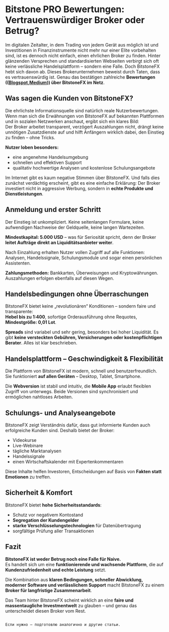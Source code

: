 
# Bitstone PRO Bewertungen: Vertrauenswürdiger Broker oder Betrug?

Im digitalen Zeitalter, in dem Trading von jedem Gerät aus möglich ist und Investitionen in Finanzinstrumente nicht mehr nur einer Elite vorbehalten sind, ist es dennoch nicht einfach, einen ehrlichen Broker zu finden. Hinter glänzenden Versprechen und standardisierten Webseiten verbirgt sich oft keine verlässliche Handelsplattform – sondern eine Falle. Doch BitstoneFX hebt sich davon ab. Dieses Brokerunternehmen beweist durch Taten, dass es vertrauenswürdig ist. Genau das bestätigen zahlreiche **Bewertungen (([Blogspot](https://bitstonefx.blogspot.com/2025/05/bitstonefx-bewertungen-ist-dieser.html),[Medium](https://medium.com/@joaerodtigueortega/bitstonefx-bewertungen-wenn-trading-gewinn-und-freude-bringt-f18ba5153524))) über BitstoneFX im Netz**.

## Was sagen die Kunden von BitstoneFX?

Die ehrlichste Informationsquelle sind natürlich reale Nutzerbewertungen. Wenn man sich die Erwähnungen von BitstoneFX auf bekannten Plattformen und in sozialen Netzwerken anschaut, ergibt sich ein klares Bild:  
Der Broker arbeitet transparent, verzögert Auszahlungen nicht, drängt keine unnötigen Zusatzdienste auf und hilft Anfängern wirklich dabei, den Einstieg zu finden – ohne Tricks.

**Nutzer loben besonders:**
- eine angenehme Handelsumgebung
- schnellen und effektiven Support
- qualitativ hochwertige Analysen und kostenlose Schulungsangebote

Im Internet gibt es kaum negative Stimmen über BitstoneFX. Und falls dies zunächst verdächtig erscheint, gibt es eine einfache Erklärung: Der Broker investiert nicht in aggressive Werbung, sondern in **echte Produkte und Dienstleistungen**.

## Anmeldung und erster Schritt

Der Einstieg ist unkompliziert. Keine seitenlangen Formulare, keine aufwendigen Nachweise der Geldquelle, keine langen Wartezeiten.  

**Mindestkapital: 5.000 USD** – was für Seriosität spricht, denn der Broker **leitet Aufträge direkt an Liquiditätsanbieter weiter**.

Nach Einzahlung erhalten Nutzer vollen Zugriff auf alle Funktionen: Analysen, Handelssignale, Schulungsmodule und sogar einen persönlichen Assistenten.

**Zahlungsmethoden:** Bankkarten, Überweisungen und Kryptowährungen. Auszahlungen erfolgen ebenfalls auf diesen Wegen.

## Handelsbedingungen ohne Überraschungen

BitstoneFX bietet keine „revolutionären“ Konditionen – sondern faire und transparente:  
**Hebel bis zu 1:400**, sofortige Orderausführung ohne Requotes, **Mindestgröße: 0,01 Lot**.

**Spreads** sind variabel und sehr gering, besonders bei hoher Liquidität. Es gibt **keine versteckten Gebühren, Versicherungen oder kostenpflichtigen Berater**. Alles ist klar beschrieben.

## Handelsplattform – Geschwindigkeit & Flexibilität

Die Plattform von BitstoneFX ist modern, schnell und benutzerfreundlich. Sie funktioniert **auf allen Geräten** – Desktop, Tablet, Smartphone.

Die **Webversion** ist stabil und intuitiv, die **Mobile App** erlaubt flexiblen Zugriff von unterwegs. Beide Versionen sind synchronisiert und ermöglichen nahtloses Arbeiten.

## Schulungs- und Analyseangebote

BitstoneFX zeigt Verständnis dafür, dass gut informierte Kunden auch erfolgreiche Kunden sind. Deshalb bietet der Broker:
- Videokurse
- Live-Webinare
- tägliche Marktanalysen
- Handelssignale
- einen Wirtschaftskalender mit Expertenkommentaren

Diese Inhalte helfen Investoren, Entscheidungen auf Basis von **Fakten statt Emotionen** zu treffen.

## Sicherheit & Komfort

BitstoneFX bietet **hohe Sicherheitsstandards**:
- Schutz vor negativem Kontostand
- **Segregation der Kundengelder**  
- **starke Verschlüsselungstechnologien** für Datenübertragung  
- sorgfältige Prüfung aller Transaktionen

## Fazit

**BitstoneFX ist weder Betrug noch eine Falle für Naive.**  
Es handelt sich um eine **funktionierende und wachsende Plattform**, die auf **Kundenzufriedenheit und echte Leistung** setzt.

Die Kombination aus **klaren Bedingungen, schneller Abwicklung, moderner Software und verlässlichem Support** macht BitstoneFX zu einem **Broker für langfristige Zusammenarbeit**.

Das Team hinter BitstoneFX scheint wirklich an eine **faire und massentaugliche Investmentwelt** zu glauben – und genau das unterscheidet diesen Broker vom Rest.
```

Если нужно — подготовлю аналогично и другие статьи.


